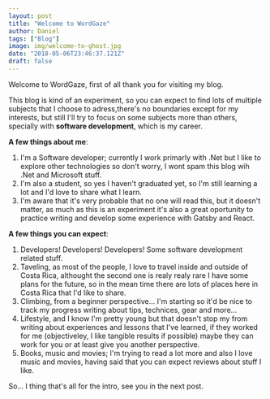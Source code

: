```yaml
---
layout: post
title: "Welcome to WordGaze"
author: Daniel
tags: ["Blog"]
image: img/welcome-to-ghost.jpg
date: "2018-05-06T23:46:37.121Z"
draft: false
---
```


Welcome to WordGaze, first of all thank you for visiting my blog.

This blog is kind of an experiment, so you can expect to find lots of multiple subjects that I choose to adress,there's no boundaries except for my interests, but still I'll try to focus on some subjects more than others, specially with __software development__, which is my career.

__A few things about me__:
1. I'm a Software developer; currently I work primarly with .Net but I like to explore other technologies so don't worry, I wont spam this blog wih .Net and Microsoft stuff.
2. I'm also a student, so yes I haven't graduated yet, so I'm still learning a lot and I'd love to share what I learn.
3. I'm aware that it's very probable that no one will read this, but it doesn't matter, as much as this is an experiment it's also a great oportunity to practice writing and develop some experience with Gatsby and React.  

__A few things you can expect__:
1. Developers! Developers! Developers! Some software development related stuff.
2. Taveling, as most of the people, I love to travel inside and outside of Costa Rica, althought the second one is realy realy rare I have some plans for the future, so in the mean time there are lots of places here in Costa Rica that I'd like to share.
3. Climbing, from a beginner perspective... I'm starting so it'd be nice to track my progress writing about tips, technices, gear and more...
4. Lifestyle, and I know I'm pretty young but that doesn't stop my from writing about experiences and lessons that I've learned, if they worked for me (objectiveley, I like tangible results if possible) maybe they can work for you or at least give you another perspective.
5. Books, music and movies; I'm trying to read a lot more and also I love music and movies, having said that you can expect reviews about stuff I like.

So... I thing that's all for the intro, see you in the next post.



